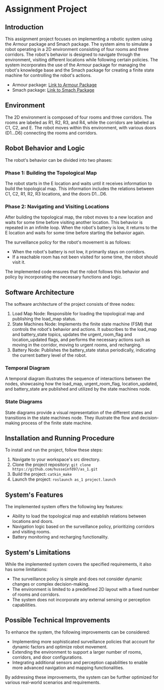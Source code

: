 # Assignment Project

## Introduction
This assignment project focuses on implementing a robotic system using the Armour package and Smach package. The system aims to simulate a robot operating in a 2D environment consisting of four rooms and three corridors. The robot's behavior is designed to navigate through the environment, visiting different locations while following certain policies. The system incorporates the use of the Armour package for managing the robot's knowledge base and the Smach package for creating a finite state machine for controlling the robot's actions.

- Armour package: [Link to Armour Package](https://armour.github.io/)
- Smach package: [Link to Smach Package](http://wiki.ros.org/smach)

## Environment
The 2D environment is composed of four rooms and three corridors. The rooms are labeled as R1, R2, R3, and R4, while the corridors are labeled as C1, C2, and E. The robot moves within this environment, with various doors (D1...D6) connecting the rooms and corridors.

## Robot Behavior and Logic
The robot's behavior can be divided into two phases:

### Phase 1: Building the Topological Map
The robot starts in the E location and waits until it receives information to build the topological map. This information includes the relations between C1, C2, R1, R2, R3 locations, and the doors D1...D6.

### Phase 2: Navigating and Visiting Locations
After building the topological map, the robot moves to a new location and waits for some time before visiting another location. This behavior is repeated in an infinite loop. When the robot's battery is low, it returns to the E location and waits for some time before starting the behavior again.

The surveillance policy for the robot's movement is as follows:
- When the robot's battery is not low, it primarily stays on corridors.
- If a reachable room has not been visited for some time, the robot should visit it.

The implemented code ensures that the robot follows this behavior and policy by incorporating the necessary functions and logic.

## Software Architecture
The software architecture of the project consists of three nodes:

1. Load Map Node: Responsible for loading the topological map and publishing the load_map status.
2. State Machines Node: Implements the finite state machine (FSM) that controls the robot's behavior and actions. It subscribes to the load_map and battery_state topics, updates the urgent_room_flag and location_updated flags, and performs the necessary actions such as moving in the corridor, moving to urgent rooms, and recharging.
3. Battery Node: Publishes the battery_state status periodically, indicating the current battery level of the robot.

### Temporal Diagram
A temporal diagram illustrates the sequence of interactions between the nodes, showcasing how the load_map, urgent_room_flag, location_updated, and battery_state are published and utilized by the state machines node.

### State Diagrams
State diagrams provide a visual representation of the different states and transitions in the state machines node. They illustrate the flow and decision-making process of the finite state machine.

## Installation and Running Procedure
To install and run the project, follow these steps:
1. Navigate to your workspace's src directory.
2. Clone the project repository: `git clone https://github.com/husseinfd97/as_1.git`
3. Build the project: `catkin_make`
4. Launch the project: `roslaunch as_1 project.launch`

## System's Features
The implemented system offers the following key features:
- Ability to load the topological map and establish relations between locations and doors.
- Navigation logic based on the surveillance policy, prioritizing corridors and visiting rooms.
- Battery monitoring and recharging functionality.

## System's Limitations
While the implemented system covers the specified requirements, it also has some limitations:
- The surveillance policy is simple and does not consider dynamic changes or complex decision-making.
- The environment is limited to a predefined 2D layout with a fixed number of rooms and corridors.
- The system does not incorporate any external sensing or perception capabilities.

## Possible Technical Improvements
To enhance the system, the following improvements can be considered:
- Implementing more sophisticated surveillance policies that account for dynamic factors and optimize robot movement.
- Extending the environment to support a larger number of rooms, corridors, and door configurations.
- Integrating additional sensors and perception capabilities to enable more advanced navigation and mapping functionalities.

By addressing these improvements, the system can be further optimized for various real-world scenarios and requirements.

